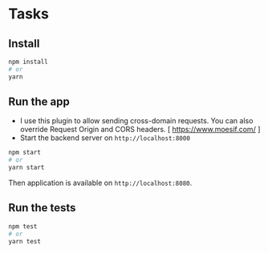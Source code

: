 # Tasks

## Install

```sh
npm install
# or
yarn
```


## Run the app

- I use this plugin to allow sending cross-domain requests. You can also override Request Origin and CORS headers. [ https://www.moesif.com/ ]
- Start the backend server on `http://localhost:8000`

```sh
npm start
# or
yarn start
```

Then application is available on `http://localhost:8080`.

## Run the tests

```sh
npm test
# or
yarn test
```
